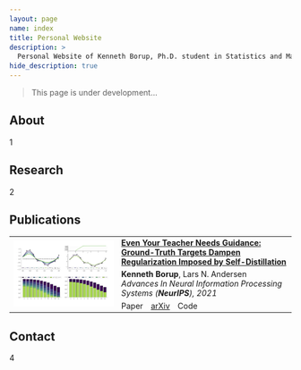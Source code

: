 ```yaml
---
layout: page
name: index
title: Personal Website
description: >
  Personal Website of Kenneth Borup, Ph.D. student in Statistics and Machine Learning at Aarhus University.
hide_description: true
---
```

<!-- <script type="text/javascript">
	document.getElementsByClassName("page-title")[0].classList.add("sr-only");
</script> -->

> This page is under development...

## About
1

## Research
2

## Publications


<table>
<tbody>
  <tr>
    <td rowspan=3><img src="assets/publication_thumbnails/self_distill.png"></td></td>
    <td><a href="https://https://arxiv.org/abs/2102.13088" target="_blank"><b>Even Your Teacher Needs Guidance: Ground-Truth Targets Dampen Regularization Imposed by Self-Distillation</b></a></td>
  </tr>
  <tr>
    <td><b>Kenneth Borup</b>, Lars N. Andersen<br><i>Advances In Neural Information Processing Systems (<b>NeurIPS</b>), 2021</i></td>
  </tr>
  <tr>
    <td>Paper&emsp;<a href="https://https://arxiv.org/abs/2102.13088" target="_blank">arXiv</a>&emsp;Code</td>
  </tr>
</tbody>
</table>

## Contact
4
